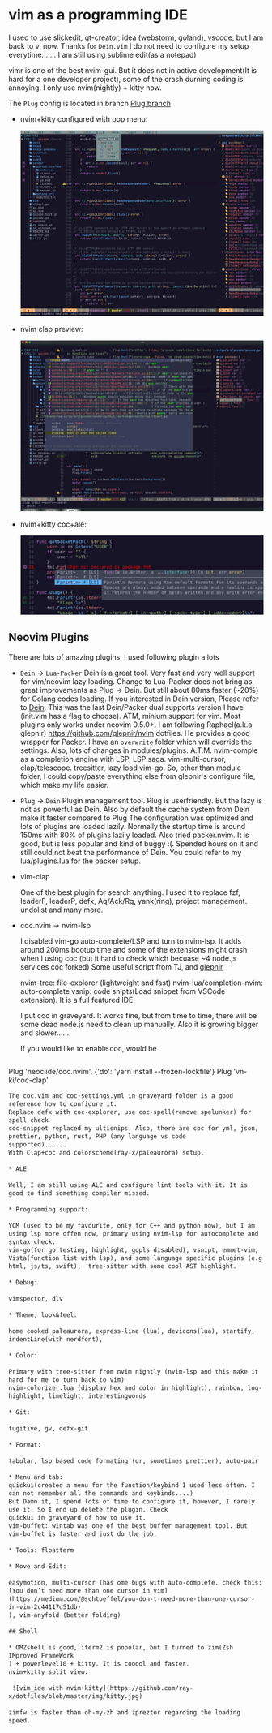 # vim as a programming IDE

I used to use slickedit, qt-creator, idea (webstorm, goland), vscode, but I am back to vi now. Thanks for `Dein.vim` I do
not need to configure my setup everytime....... I am still using sublime edit(as a notepad)

vimr is one of the best nvim-gui. But it does not in active development(It is hard for a one developer
project), some of the crash durning coding is annoying. I only use nvim(nightly) + kitty now.

The `Plug` config is located in branch [Plug branch](https://github.com/ray-x/dotfiles/tree/zprezto-plug)

* nvim+kitty configured with pop menu:

    ![vim_ide with nvim+kitty](https://github.com/ray-x/dotfiles/blob/master/img/menu.jpg)

* nvim clap preview:

    ![vim_ide with nvim+kitty](https://github.com/ray-x/dotfiles/blob/master/img/clap.jpg)

* nvim+kitty coc+ale:

    ![vim_ide with nvim+kitty](https://github.com/ray-x/dotfiles/blob/master/img/coc_float_errorcheck.jpg)


## Neovim Plugins
There are lots of amazing plugins,
I used following plugin a lots

* `Dein` -> `Lua-Packer`
   Dein is a great tool. Very fast and very well support for vim/neovim lazy loading. Change to Lua-Packer does not
   bring as great improvements as Plug -> Dein. But still about 80ms faster (~20%) for Golang codes loading.
   If you interested in Dein version, Please refer to [Dein](https://github.com/ray-x/dotfiles/tree/nvim-comple).
   This was the last Dein/Packer dual supports version I have (init.vim has a flag to choose).
   ATM, minium support for vim. Most plugins only works under neovim 0.5.0+.
   I am following Raphael(a.k.a glepnir) https://github.com/glepnir/nvim  dotfiles. He provides a good wrapper for
   Packer. I have an `overwrite` folder which will override the settings. Also, lots of changes in modules/plugins.
   A.T.M. nvim-comple as a completion engine with LSP, LSP saga. vim-multi-cursor, clap/telescope. treesitter,
   lazy load vim-go. So, other than module folder, I could copy/paste everything else from glepnir's configure file,
   which make my life easier.



* `Plug` -> `Dein`
   Plugin management tool.
   Plug is userfriendly. But the lazy is not as powerful as Dein. Also by default the cache system from Dein make it
   faster compared to Plug
   The configuration was optimized and lots of plugins are loaded lazily. Normally the startup time
   is around 150ms with 80% of plugins lazily loaded.
   Also tried packer.nvim. It is good, but is less popular and kind of buggy :(. Spended hours on it and
   still could not beat the performance of Dein. You could refer to my lua/plugins.lua for the packer setup.

* vim-clap

   One of the best plugin for search anything. I used it to replace fzf, leaderF, leaderP, defx, Ag/Ack/Rg, yank(ring), project management. undolist and many more.

* coc.nvim -> nvim-lsp

   I disabled vim-go auto-complete/LSP and turn to nvim-lsp. It adds around 200ms bootup time and some of the extensions
   might crash when I using coc (but it hard to check which becuase ~4 node.js services coc forked)
   Some useful script from TJ, and [glepnir](https://github.com/glepnir)

   nvim-tree: file-explorer (lightweight and fast)
   nvim-lua/completion-nvim: auto-complete
   vsnip: code snipts(Load snippet from VSCode extension). It is a full featured IDE.

   I put coc in graveyard. It works fine, but from time to time, there will be some dead node.js need to clean up manually.
   Also it is growing bigger and slower.......

   If you would like to enable coc, would be

   ```vim
 Plug 'neoclide/coc.nvim', {'do': 'yarn install --frozen-lockfile'}
 Plug 'vn-ki/coc-clap'
   ```
   The coc.vim and coc-settings.yml in graveyard folder is a good reference how to configure it.
   Replace defx with coc-explorer, use coc-spell(remove spelunker) for spell check
   coc-snippet replaced my ultisnips. Also, there are coc for yml, json, prettier, python, rust, PHP (any language vs code
   supported)......
   With Clap+coc and colorscheme(ray-x/paleaurora) setup.

* ALE

  Well, I am still using ALE and configure lint tools with it. It is good to find something compiler missed.

* Programming support:

  YCM (used to be my favourite, only for C++ and python now), but I am using lsp more offen now, primary using nvim-lsp for autocomplete and syntax check.
  vim-go(for go testing, highlight, gopls disabled), vsnipt, emmet-vim, Vista(function list with lsp), and some language specific plugins (e.g html, js/ts, swift),  tree-sitter with some cool AST highlight.

* Debug:

  vimspector, dlv

* Theme, look&feel:

  home cooked paleaurora, express-line (lua), devicons(lua), startify, indentLine(with nerdfont),

* Color:

  Primary with tree-sitter from nvim nightly (nvim-lsp and this make it hard for me to turn back to vim)
  nvim-colorizer.lua (display hex and color in highlight), rainbow, log-highlight, limelight, interestingwords

* Git:

  fugitive, gv, defx-git

* Format:

  tabular, lsp based code formating (or, sometimes prettier), auto-pair

* Menu and tab:
  quickui(created a menu for the function/keybind I used less often. I can not remember all the commands and keybinds....)
  But Damn it, I spend lots of time to configure it, however, I rarely use it. So I end up delete the plugin. Check
  quickui in graveyard of how to use it.
  vim-buffet: wintab was one of the best buffer management tool. But vim-buffet is faster and just do the job.

* Tools: floatterm

* Move and Edit:

  easymotion, multi-cursor (has ome bugs with auto-complete. check this: [You don’t need more than one cursor in vim](https://medium.com/@schtoeffel/you-don-t-need-more-than-one-cursor-in-vim-2c44117d51db)
), vim-anyfold (better folding)

## Shell

* OMZshell is good, iterm2 is popular, but I turned to zim(Zsh IMproved FrameWork
) + powerlevel10 + kitty. It is cooool and faster.
nvim+kitty split view:

    ![vim_ide with nvim+kitty](https://github.com/ray-x/dotfiles/blob/master/img/kitty.jpg)

zimfw is faster than oh-my-zh and zpreztor regarding the loading speed.
